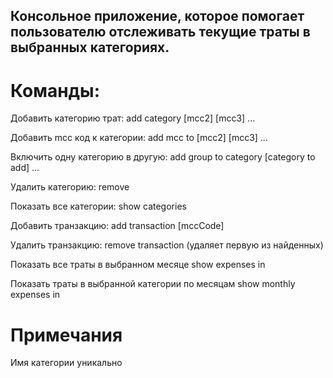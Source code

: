 ## Консольное приложение, которое помогает пользователю отслеживать текущие траты в выбранных категориях.

# Команды:
Добавить категорию трат: add category [mcc2] [mcc3] ...

Добавить mcc код к категории: add mcc to [mcc2] [mcc3] ...

Включить одну категорию в другую: add group to category [category to add] ...

Удалить категорию: remove

Показать все категории: show categories

Добавить транзакцию: add transaction [mccCode]

Удалить транзакцию: remove transaction (удаляет первую из найденных)

Показать все траты в выбранном месяце show expenses in

Показать траты в выбранной категории по месяцам show monthly expenses in

# Примечания

Имя категории уникально
